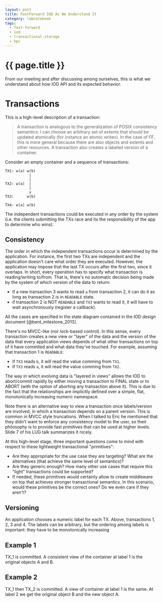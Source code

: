 ```yaml
---
layout: post
title: FastForward IOD As We Understand It
category: labnotebook
tags:
  - fast-forward
  - iod
  - transactional-storage
  - hpc
---
```


# {{ page.title }}

From our meeting and after discussing among ourselves, this is what we understand about how IOD API 
and its expected behavior.

# Transactions

This is a high-level description of a transaction:

> A transaction is analogous to the generalization of POSIX consistency semantics: I can choose an 
arbitrary set of extents that should be updated atomically (for instance an atomic writev). In the 
case of FF, this is more general because there are also objects and extents and other resources. A 
transaction also creates a labeled version of a container.

Consider an empty container and a sequence of transactions:

    TX1: w(a) w(b)
               |
               |
    TX2: w(a)  |
               |
               v
    TX3:      w(b)

    TX4: w(a) w(b)

The independent transactions could be executed in any order by the system (i.e. the clients 
submitting the TXs race and its the responsibility of the app to determine who wins).

## Consistency

The order in which the independent transactions occur is determined by the application. For 
instance, the first two TXs are independent and the application doesn't care what order they are 
executed. However, the application may impose that the last TX occurs after the first two, since it 
overlaps. In short, every operation has to specify what transaction is reading/writing to/from. That 
is, there's no automatic decision being made by the system of which version of the data to return:

  - if a new transaction 3 wants to read `a` from transaction 2, it can do it as long as transaction 
    2 is in `READABLE` state.
  - if transaction 2 is NOT `READABLE` and `TX3` wants to read it, it will have to wait 
    asynchronously (register a callback).

All the cases are specified in the state diagram contained in the IOD design document 
[@bent_milestone_2013].

There's no MVCC-like (nor lock-based control). In this sense, every transaction creates a new view 
or "layer" of the data and the version of the data that every application views depends of what 
other transactions on top of it have commited and what data they've touched. For example, assuming 
that transaction 1 is `READABLE`:

  - if `TX3` reads `b`, it will read the value comming from `TX1`.
  - if `TX3` reads `a`, it will read the value comming from `TX2`.

The way in which evolving data is "layered in views" allows the IOD to abort/commit rapidly by 
either moving a transaction to FINAL state or to ABORT (with the option of aborting any transaction 
above it). This is due to the fact that the relationships are implicitly defined over a simple, 
flat, monotonically increasing numeric namespace.

Note there is an alternative way to view a transaction once labels/version are involved, in which a 
transaction depends on a parent version. This is common in MVCC style truncations. When I talked to 
Eric he mentioned that they didn't want to enforce any consistency model to the user, so their 
philosophy is to provide fast primitives that can be used at higher levels. Slide 7 of his LUG talk 
summarizes it nicely.

At this high-level stage, three important questions come to mind with respect to these lightweight 
transactional "primitives":

  - Are they appropriate for the use case they are targeting? What are the alternatives (that 
    achieve the same level of semantics)?
  - Are they generic enough? How many other use cases that require this "light" transactions could 
    be supported?
  - If needed, these primitives would certainly allow to create middleware on top that achieves 
    stronger transactional semantics. In this scenario, would these primitives be the correct ones? 
    Do we even care if they aren't?


## Versioning

An application chooses a numeric label for each TX. Above, transactions 1, 2, 3 and 4. The labels 
can be arbitrary, but the ordering among labels is important: they have to be monotonically 
increasing

Example 1
---------

TX_1 is committed. A consistent view of the container at label 1 is the original objects A and B.

Example 2
---------

TX_1 then TX_2 is committed. A view of container at label 1 is the same. At label 2 we get the 
original object B and the new object A.
